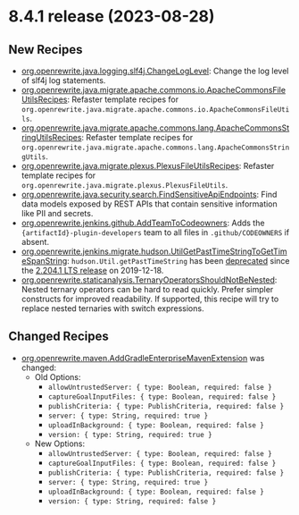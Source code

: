 # 8.4.1 release (2023-08-28)

## New Recipes

* [org.openrewrite.java.logging.slf4j.ChangeLogLevel](https://docs.openrewrite.org/recipes/java/logging/slf4j/changeloglevel): Change the log level of slf4j log statements. 
* [org.openrewrite.java.migrate.apache.commons.io.ApacheCommonsFileUtilsRecipes](https://docs.openrewrite.org/reference/recipes/java/migrate/apache/commons/io/apachecommonsfileutilsrecipes): Refaster template recipes for `org.openrewrite.java.migrate.apache.commons.io.ApacheCommonsFileUtils`. 
* [org.openrewrite.java.migrate.apache.commons.lang.ApacheCommonsStringUtilsRecipes](https://docs.openrewrite.org/reference/recipes/java/migrate/apache/commons/lang/apachecommonsstringutilsrecipes): Refaster template recipes for `org.openrewrite.java.migrate.apache.commons.lang.ApacheCommonsStringUtils`. 
* [org.openrewrite.java.migrate.plexus.PlexusFileUtilsRecipes](https://docs.openrewrite.org/reference/recipes/java/migrate/plexus/plexusfileutilsrecipes): Refaster template recipes for `org.openrewrite.java.migrate.plexus.PlexusFileUtils`. 
* [org.openrewrite.java.security.search.FindSensitiveApiEndpoints](https://docs.openrewrite.org/reference/recipes/java/security/search/findsensitiveapiendpoints): Find data models exposed by REST APIs that contain sensitive information like PII and secrets. 
* [org.openrewrite.jenkins.github.AddTeamToCodeowners](https://docs.openrewrite.org/reference/recipes/jenkins/github/addteamtocodeowners): Adds the `{artifactId}-plugin-developers` team to all files in `.github/CODEOWNERS` if absent. 
* [org.openrewrite.jenkins.migrate.hudson.UtilGetPastTimeStringToGetTimeSpanString](https://docs.openrewrite.org/reference/recipes/jenkins/migrate/hudson/utilgetpasttimestringtogettimespanstring): `hudson.Util.getPastTimeString` has been [deprecated](https://github.com/jenkinsci/jenkins/pull/4174) since the [2.204.1 LTS release](https://www.jenkins.io/changelog-stable/#v2.204.1) on 2019-12-18. 
* [org.openrewrite.staticanalysis.TernaryOperatorsShouldNotBeNested](https://docs.openrewrite.org/reference/recipes/staticanalysis/ternaryoperatorsshouldnotbenested): Nested ternary operators can be hard to read quickly. Prefer simpler constructs for improved readability. If supported, this recipe will try to replace nested ternaries with switch expressions. 

## Changed Recipes

* [org.openrewrite.maven.AddGradleEnterpriseMavenExtension](https://docs.openrewrite.org/reference/recipes/maven/addgradleenterprisemavenextension) was changed:
  * Old Options:
    * `allowUntrustedServer: { type: Boolean, required: false }`
    * `captureGoalInputFiles: { type: Boolean, required: false }`
    * `publishCriteria: { type: PublishCriteria, required: false }`
    * `server: { type: String, required: true }`
    * `uploadInBackground: { type: Boolean, required: false }`
    * `version: { type: String, required: true }`
  * New Options:
    * `allowUntrustedServer: { type: Boolean, required: false }`
    * `captureGoalInputFiles: { type: Boolean, required: false }`
    * `publishCriteria: { type: PublishCriteria, required: false }`
    * `server: { type: String, required: true }`
    * `uploadInBackground: { type: Boolean, required: false }`
    * `version: { type: String, required: false }`